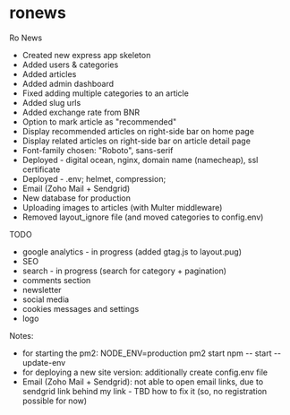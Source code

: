 # ronews

Ro News

- Created new express app skeleton
- Added users & categories
- Added articles
- Added admin dashboard
- Fixed adding multiple categories to an article
- Added slug urls
- Added exchange rate from BNR
- Option to mark article as "recommended"
- Display recommended articles on right-side bar on home page
- Display related articles on right-side bar on article detail page
- Font-family chosen: "Roboto", sans-serif
- Deployed - digital ocean, nginx, domain name (namecheap), ssl certificate
- Deployed - .env; helmet, compression;
- Email (Zoho Mail + Sendgrid)
- New database for production
- Uploading images to articles (with Multer middleware)
- Removed layout_ignore file (and moved categories to config.env)

TODO

- google analytics - in progress (added gtag.js to layout.pug)
- SEO
- search - in progress (search for category + pagination)
- comments section
- newsletter
- social media
- cookies messages and settings
- logo

Notes:

- for starting the pm2: NODE_ENV=production pm2 start npm -- start --update-env
- for deploying a new site version: additionally create config.env file
- Email (Zoho Mail + Sendgrid): not able to open email links, due to sendgrid link behind my link - TBD how to fix it (so, no registration possible for now)
